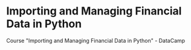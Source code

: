 # Importing and Managing Financial Data in Python
Course "Importing and Managing Financial Data in Python" - DataCamp
